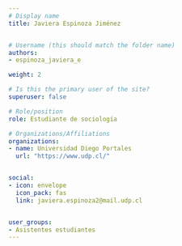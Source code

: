 ```yaml
---
# Display name
title: Javiera Espinoza Jiménez 


# Username (this should match the folder name)
authors:
- espinoza_javiera_e

weight: 2 

# Is this the primary user of the site?
superuser: false

# Role/position
role: Estudiante de sociología

# Organizations/Affiliations
organizations:
- name: Universidad Diego Portales
  url: "https://www.udp.cl/"


social:
- icon: envelope
  icon_pack: fas
  link: javiera.espinoza2@mail.udp.cl 


user_groups:
- Asistentes estudiantes 
---
```



